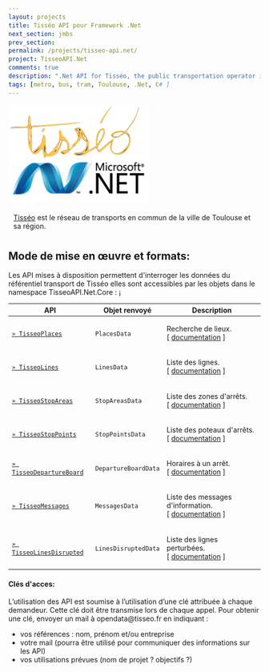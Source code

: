 ```yaml
---
layout: projects
title: Tisséo API pour Framework .Net
next_section: jmbs
prev_section: 
permalink: /projects/tisseo-api.net/
project: TisseoAPI.Net
comments: true
description: ".Net API for Tisséo, the public transportation operator in the Toulouse area."
tags: [metro, bus, tram, Toulouse, .Net, C# ]
---
```


<img src="/img/projects/tisseo/tisseoapi.jpg" />
<div style="margin-top:10px; padding:10px;" class="info">
<a href="tisseo.fr">Tisséo</a> est le réseau de transports en commun de la ville de Toulouse et sa région.
</div>

<h2> Mode de mise en œuvre et formats:</h2>
Les API mises à disposition permettent d'interroger les données du référentiel transport de Tisséo elles sont accessibles par les objets dans le namespace  TisseoAPI.Net.Core :

<table>
<thead>
	<tr>
		<th>API</th>
		<th>Objet renvoyé</th>
		<th>Description</th>
	</tr>
</thead>
<tbody>
	<tr>
		<td>
		<a href="TisseoPlaces"><code class="option">&raquo; TisseoPlaces</code></a>
		</td>
		<td><code class="yel">PlacesData</code></td>
		<td><p>Recherche de lieux. <br />[ <a href="TisseoPlaces">documentation</a> ]</p></td>
	</tr> 
¡	<tr>
		<td>		
		<a href="TisseoLines"><code class="option">&raquo; TisseoLines</code></a></td>
		<td><code class="yel">LinesData</code></td>
		<td><p>Liste des lignes.<br />[ <a href="TisseoLines">documentation</a> ]</p></td>
	</tr> 
	<tr>
		<td><a href="TisseoStopAreas"><code class="option">&raquo; TisseoStopAreas</code></a></td>
		<td><code class="yel">StopAreasData</code></td>
		<td><p>Liste des zones d'arrêts.<br />[ <a href="TisseoStopAreas">documentation</a> ]</p></td>
	</tr> 
	<tr>
		<td><a href="TisseoStopPoints"><code class="option">&raquo; TisseoStopPoints</code></a></td>
		<td><code class="yel">StopPointsData</code></td>
		<td><p>Liste des poteaux d'arrêts.<br />[ <a href="TisseoStopPoints">documentation</a> ]</p></td>
	</tr> 
	<tr>
		<td><a href="TisseoDepartureBoard"><code class="option">&raquo; TisseoDepartureBoard</code></a></td>
		<td><code class="yel">DepartureBoardData</code></td>
		<td><p>Horaires à un arrêt.<br />[ <a href="TisseoDepartureBoard">documentation</a> ]</p></td>
	</tr> 
	<tr>
		<td><a href="TisseoMessages"><code class="option">&raquo; TisseoMessages</code></a></td>
		<td><code class="yel">MessagesData</code></td>
		<td><p>Liste des messages d'information.<br />[ <a href="TisseoMessages">documentation</a> ]</p></td>
	</tr> 
	<tr>
		<td><a href="TisseoLinesDisrupted"><code class="option">&raquo; TisseoLinesDisrupted</code></a></td>
		<td><code class="yel">LinesDisruptedData</code></td>
		<td><p>Liste des lignes perturbées.<br />[ <a href="TisseoLinesDisrupted">documentation</a> ]</p></td>
	</tr> 
</tbody>
</table>

<h4>Clés d'acces:</h4>
L’utilisation des API est soumise à l’utilisation d’une clé attribuée à chaque demandeur. Cette clé doit être transmise lors de chaque appel.
Pour obtenir une clé, envoyer un mail à opendata@tisseo.fr en indiquant :
<ul>
<li>vos références : nom, prénom et/ou entreprise</li>
<li>votre mail (pourra être utilisé pour communiquer des informations sur les API)</li>
<li>vos utilisations prévues (nom de projet ? objectifs ?)</li>
</ul>